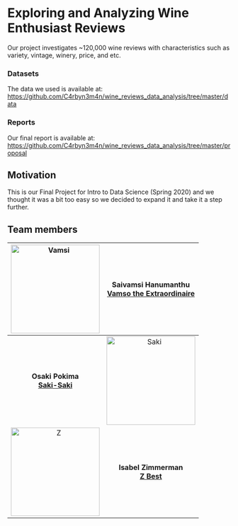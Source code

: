 # Exploring and Analyzing Wine Enthusiast Reviews

Our project investigates ~120,000 wine reviews with characteristics such as variety, vintage, winery, price, and etc.

### Datasets
The data we used is available at: https://github.com/C4rbyn3m4n/wine_reviews_data_analysis/tree/master/data

### Reports
Our final report is available at: https://github.com/C4rbyn3m4n/wine_reviews_data_analysis/tree/master/proposal

## Motivation
This is our Final Project for Intro to Data Science (Spring 2020) and we thought it was a bit too easy so we decided to expand it and take it a step further.

## Team members
|<img src="https://avatars3.githubusercontent.com/u/21210971?s=460&u=65bef4ce837966aeceb3fa6d9abbaef16a3a1642&v=4" alt="Vamsi" width="200"/>  | Saivamsi Hanumanthu <br> [Vamso the Extraordinaire](mailto:shanumanthu4016@floridapoly.edu)
|:-:|:-:|
|**Osaki Pokima** <br> [**Saki-Saki**](mailto:student3@floridapoly.edu)| <img src="https://avatars0.githubusercontent.com/u/36305978?s=460&u=19c92092e1620264b14bae5f0d287b68b73ad3e7&v=4" alt="Saki" width="200"/>  
| <img src="https://avatars1.githubusercontent.com/u/54685329?s=460&v=4" alt="Z" width="200"/> | **Isabel Zimmerman** <br> [**Z Best**](mailto:izimmerman5298@floridapoly.edu)|
